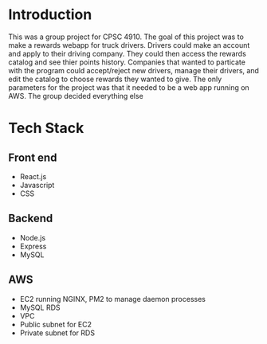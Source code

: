 # Introduction 
This was a group project for CPSC 4910. The goal of this project was to make a rewards webapp for truck drivers. Drivers could make an account and apply to their driving company. They could then access the rewards catalog and see thier points history. Companies that wanted to particate with the program could accept/reject new drivers, manage their drivers, and edit the catalog to choose rewards they wanted to give. The only parameters for the project was that it needed to be a web app running on AWS. The group decided everything else

# Tech Stack
## Front end
- React.js 
- Javascript
- CSS

## Backend
- Node.js
- Express
- MySQL

## AWS
- EC2 running NGINX, PM2 to manage daemon processes
- MySQL RDS
- VPC
- Public subnet for EC2
- Private subnet for RDS
